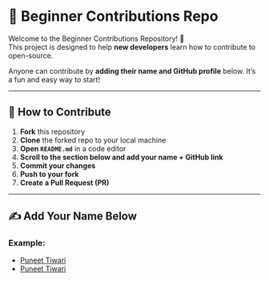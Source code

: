 # 🚀 Beginner Contributions Repo

Welcome to the Beginner Contributions Repository! 👋  
This project is designed to help **new developers** learn how to contribute to open-source.

Anyone can contribute by **adding their name and GitHub profile** below. It’s a fun and easy way to start!

---

## 🧠 How to Contribute

1. **Fork** this repository  
2. **Clone** the forked repo to your local machine  
3. **Open `README.md`** in a code editor  
4. **Scroll to the section below and add your name + GitHub link**  
5. **Commit your changes**  
6. **Push to your fork**  
7. **Create a Pull Request (PR)**

---

## ✍️ Add Your Name Below

### Example:
- [Puneet Tiwari](https://github.com/yourusername)
- [Puneet Tiwari](https://github.com/puneet426)

